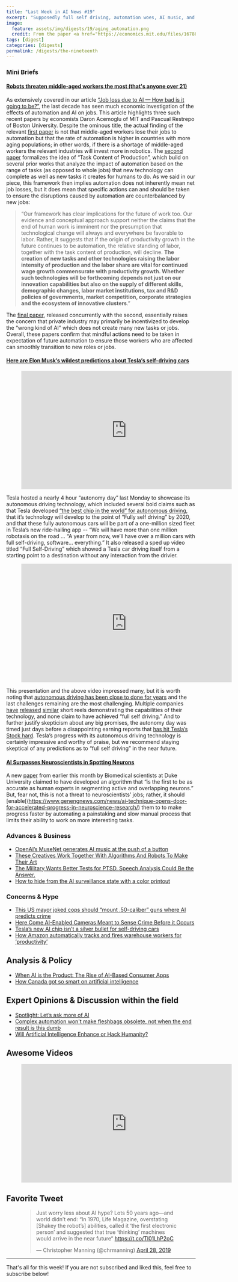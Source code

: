 ```yaml
---
title: "Last Week in AI News #19"
excerpt: "Supposedly full self driving, automation woes, AI music, and more!"
image: 
  feature: assets/img/digests/19/aging_automation.png
  credit: From the paper <a href="https://economics.mit.edu/files/16788">Demographics and Automation</a>
tags: [digest]
categories: [digests]
permalink: /digests/the-nineteenth
---
```

### Mini Briefs

#### [Robots threaten middle-aged workers the most (that's anyone over 21)](https://www.zdnet.com/article/robots-threaten-middle-aged-workers-the-most-thats-anyone-over-21/)

As extensively covered in our article [“Job loss due to AI — How bad is it going to be?”](https://www.skynettoday.com/editorials/ai-automation-job-loss), the last decade has seen much economic investigation of the effects of automation and AI on jobs. This article highlights three such recent papers by economists Daron Acemoglu of MIT and Pascual Restrepo of Boston University. Despite the ominous title, the actual finding of the relevant [first paper](https://economics.mit.edu/files/16788) is not that middle-aged workers lose their jobs to automation but that the rate of automation is higher in countries with more aging populations; in other words, if there is a shortage of middle-aged workers the relevant industries will invest more in robotics. The [second paper](https://economics.mit.edu/files/16817) formalizes the idea of “Task Content of Production”, which build on several prior works that analyze the impact of automation based on the range of tasks (as opposed to whole jobs) that new technology can complete as well as new tasks it creates for humans to do. As we said in our piece, this framework then implies automation does not inherently mean net job losses, but it does mean that specific actions can and should be taken to ensure the disruptions caused by automation are counterbalanced by new jobs:

> “Our framework has clear implications for the future of work too. Our evidence and conceptual approach support neither the claims that the end of human work is imminent nor the presumption that technological change will always and everywhere be favorable to labor. Rather, it suggests that if the origin of productivity growth in the future continues to be automation, the relative standing of labor, together with the task content of production, will decline. **The creation of new tasks and other technologies raising the labor intensity of production and the labor share are vital for continued wage growth commensurate with productivity growth. Whether such technologies will be forthcoming depends not just on our innovation capabilities but also on the supply of different skills, demographic changes, labor market institutions, tax and R&D policies of governments, market competition, corporate strategies and the ecosystem of innovative clusters**.”

The [final paper](https://economics.mit.edu/files/16819), released concurrently with the second, essentially raises the concern that private industry may primarily be incentivized to develop the “wrong kind of AI” which does not create many new tasks or jobs. Overall, these papers confirm that mindful actions need to be taken in expectation of future automation to ensure those workers who are affected can smoothly transition to new roles or jobs. 

#### [Here are Elon Musk’s wildest predictions about Tesla’s self-driving cars](https://www.theverge.com/2019/4/22/18510828/tesla-elon-musk-autonomy-day-investor-comments-self-driving-cars-predictions)

<figure>
<iframe width="560" height="315" src="https://www.youtube.com/embed/Ucp0TTmvqOE" frameborder="0" allow="accelerometer; autoplay; encrypted-media; gyroscope; picture-in-picture" allowfullscreen></iframe>
</figure>

Tesla hosted a nearly 4 hour “autonomy day” last Monday to showcase its autonomous driving technology, which included several bold claims such as that Tesla developed [“the best chip in the world” for autonomous driving](https://www.theverge.com/2019/4/22/18511594/tesla-new-self-driving-chip-is-here-and-this-is-your-best-look-yet), that it’s technology will develop to the point of “Fully self driving” by 2020, and that these fully autonomous cars will be part of a one-million sized fleet in Tesla’s new ride-hailing app -- “We will have more than one million robotaxis on the road … “A year from now, we’ll have over a million cars with full self-driving, software... everything.” It also released a sped up video titled “Full Self-Driving” which showed a Tesla car driving itself from a starting point to a destination without any interaction from the drivier. 

<figure>
<iframe width="560" height="315" src="https://www.youtube.com/embed/tlThdr3O5Qo" frameborder="0" allow="accelerometer; autoplay; encrypted-media; gyroscope; picture-in-picture" allowfullscreen></iframe>
</figure>

This presentation and the above video impressed many, but it is worth noting that [autonomous driving has been close to done for years](https://www.skynettoday.com/editorials/autonomous_vehicles) and the last challenges remaining are the most challenging. Multiple companies [have](https://youtu.be/6tiyZXKwdOA) [released](https://youtu.be/B8R148hFxPw) [similar](https://twitter.com/olivercameron/status/1120773690633752576) short reels demonstrating the capabilities of their technology, and none claim to have achieved “full self driving.” And to further justify skepticism about any big promises, the autonomy day was timed just days before a disappointing earning reports that [has hit Tesla’s Stock hard](https://www.businessinsider.com/tesla-stock-price-closes-lowest-in-2-years-2019-4). Tesla’s progress with its autonomous driving technology is certainly impressive and worthy of praise, but we recommend staying skeptical of any predictions as to “full self driving” in the near future.

#### [AI Surpasses Neuroscientists in Spotting Neurons](https://www.psychologytoday.com/us/blog/the-future-brain/201904/ai-surpasses-neuroscientists-in-spotting-neurons)

A new [paper](https://www.pnas.org/content/116/17/8554.abstract) from earlier this month by Biomedical scientists at Duke University claimed to have developed an algorithm that “is the first to be as accurate as human experts in segmenting active and overlapping neurons.” But, fear not, this is not a threat to neuroscientists’ jobs; rather, it should [enable[(https://www.genengnews.com/news/ai-technique-opens-door-for-accelerated-progress-in-neuroscience-research/) them to to make progress faster by automating a painstaking and slow manual process that limits their ability to work on more interesting tasks.

### Advances & Business

* [OpenAI’s MuseNet generates AI music at the push of a button](https://www.theverge.com/2019/4/26/18517803/openai-musenet-artificial-intelligence-ai-music-generation-lady-gaga-harry-potter-mozart)
* [These Creatives Work Together With Algorithms And Robots To Make Their Art](https://wamu.org/story/19/04/22/these-creatives-work-together-with-algorithms-and-robots-to-make-their-art/)
* [The Military Wants Better Tests for PTSD. Speech Analysis Could Be the Answer.](https://www.nytimes.com/2019/04/22/magazine/veterans-ptsd-speech-analysis.html)
* [How to hide from the AI surveillance state with a color printout](https://www.technologyreview.com/f/613409/how-to-hide-from-the-ai-surveillance-state-with-a-color-printout/)

### Concerns & Hype

* [This US mayor joked cops should “mount .50-caliber” guns where AI predicts crime](https://qz.com/1603797/lancaster-california-police-employ-ibm-mass-surveillance-system/)
* [ Here Come AI-Enabled Cameras Meant to Sense Crime Before it Occurs](https://www.defenseone.com/technology/2019/04/ai-enabled-cameras-detect-crime-it-occurs-will-soon-invade-physical-world/156502/)
* [Tesla’s new AI chip isn’t a silver bullet for self-driving cars](https://www.theverge.com/2019/4/24/18514308/tesla-full-self-driving-computer-chip-autonomy-day-specs)
* [How Amazon automatically tracks and fires warehouse workers for ‘productivity’](https://www.theverge.com/2019/4/25/18516004/amazon-warehouse-fulfillment-centers-productivity-firing-terminations)

## Analysis & Policy

* [When AI is the Product: The Rise of AI-Based Consumer Apps](https://a16z.com/2018/12/03/when-ai-is-the-product-the-rise-of-ai-based-consumer-apps/)
* [How Canada got so smart on artificial intelligence](https://www.theglobeandmail.com/opinion/editorials/article-how-canada-got-so-smart-on-artificial-intelligence/)

## Expert Opinions & Discussion within the field

* [Spotlight: Let’s ask more of AI](https://internethealthreport.org/2019/lets-ask-more-of-ai/)
* [Complex automation won't make fleshbags obsolete, not when the end result is this dumb](https://www.theregister.co.uk/2019/04/25/a_big_fat_cup_of_automation_fail/)
* [Will Artificial Intelligence Enhance or Hack Humanity?](https://www.wired.com/story/will-artificial-intelligence-enhance-hack-humanity/)

## Awesome Videos

<figure>
<iframe width="560" height="315" src="https://www.youtube.com/embed/sNp6HskavBE" frameborder="0" allow="accelerometer; autoplay; encrypted-media; gyroscope; picture-in-picture" allowfullscreen></iframe>
</figure>

## Favorite Tweet

<figure>
<blockquote class="twitter-tweet" data-lang="en"><p lang="en" dir="ltr">Just worry less about AI hype? Lots 50 years ago—and world didn’t end: “In 1970, Life Magazine, overstating [Shakey the robot’s] abilities, called it ‘the first electronic person’ and suggested that true ‘thinking’ machines would arrive in the near future“ <a href="https://t.co/Tl01LhP2oC">https://t.co/Tl01LhP2oC</a></p>&mdash; Christopher Manning (@chrmanning) <a href="https://twitter.com/chrmanning/status/1122553812424650752?ref_src=twsrc%5Etfw">April 28, 2019</a></blockquote>
<script async src="https://platform.twitter.com/widgets.js" charset="utf-8"></script>
</figure>

<hr>

That's all for this week! If you are not subscribed and liked this, feel free to subscribe below!












